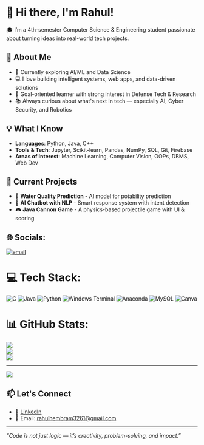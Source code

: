 # 👋 Hi there, I'm Rahul!

🎓 I’m a 4th-semester Computer Science & Engineering student passionate about turning ideas into real-world tech projects.

## 🚀 About Me

- 🧠 Currently exploring AI/ML and Data Science
- 💻 I love building intelligent systems, web apps, and data-driven solutions
- 🎯 Goal-oriented learner with strong interest in Defense Tech & Research
- 📚 Always curious about what's next in tech — especially AI, Cyber Security, and Robotics

## 💡 What I Know

- **Languages**: Python, Java, C++
- **Tools & Tech**: Jupyter, Scikit-learn, Pandas, NumPy, SQL, Git, Firebase
- **Areas of Interest**: Machine Learning, Computer Vision, OOPs, DBMS, Web Dev

## 🧩 Current Projects

- 🧪 **Water Quality Prediction** - AI model for potability prediction  
- 🧠 **AI Chatbot with NLP** - Smart response system with intent detection  
- 🎮 **Java Cannon Game** - A physics-based projectile game with UI & scoring

## 🌐 Socials:
[![email](https://img.shields.io/badge/Email-D14836?logo=gmail&logoColor=white)](mailto:rahulhembram3261@gmail.com) 

# 💻 Tech Stack:
![C](https://img.shields.io/badge/c-%2300599C.svg?style=for-the-badge&logo=c&logoColor=white) ![Java](https://img.shields.io/badge/java-%23ED8B00.svg?style=for-the-badge&logo=openjdk&logoColor=white) ![Python](https://img.shields.io/badge/python-3670A0?style=for-the-badge&logo=python&logoColor=ffdd54) ![Windows Terminal](https://img.shields.io/badge/Windows%20Terminal-%234D4D4D.svg?style=for-the-badge&logo=windows-terminal&logoColor=white) ![Anaconda](https://img.shields.io/badge/Anaconda-%2344A833.svg?style=for-the-badge&logo=anaconda&logoColor=white) ![MySQL](https://img.shields.io/badge/mysql-4479A1.svg?style=for-the-badge&logo=mysql&logoColor=white) ![Canva](https://img.shields.io/badge/Canva-%2300C4CC.svg?style=for-the-badge&logo=Canva&logoColor=white)
# 📊 GitHub Stats:
![](https://github-readme-stats.vercel.app/api?username=rahulaccsocial&theme=dark&hide_border=false&include_all_commits=false&count_private=false)<br/>
![](https://nirzak-streak-stats.vercel.app/?user=rahulaccsocial&theme=dark&hide_border=false)<br/>
![](https://github-readme-stats.vercel.app/api/top-langs/?username=rahulaccsocial&theme=dark&hide_border=false&include_all_commits=false&count_private=false&layout=compact)

---
[![](https://visitcount.itsvg.in/api?id=rahulaccsocial&icon=0&color=0)](https://visitcount.itsvg.in)


## 📫 Let's Connect

- 🔗 [LinkedIn]([https://www.linkedin.com/in/your-link](https://www.linkedin.com/in/rahul-hembram-9a0832370/))
- 📧 Email: rahulhembram3261@gmail.com

---

_“Code is not just logic — it’s creativity, problem-solving, and impact.”_

